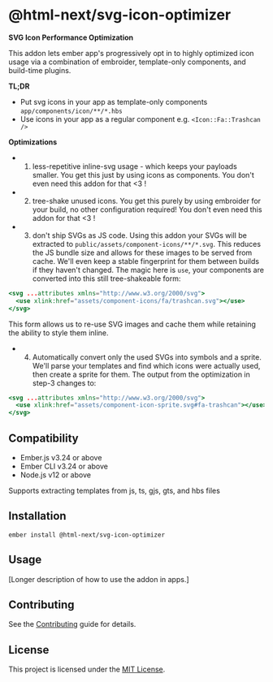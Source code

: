 @html-next/svg-icon-optimizer
==============================================================================

**SVG Icon Performance Optimization**

This addon lets ember app's progressively opt in to highly optimized icon
usage via a combination of embroider, template-only components, and build-time
plugins.

**TL;DR**

- Put svg icons in your app as template-only components `app/components/icon/**/*.hbs`
- Use icons in your app as a regular component e.g. `<Icon::Fa::Trashcan />`

**Optimizations**

- 1. less-repetitive inline-svg usage - which keeps your payloads smaller. You get this just by using icons as components. You don't even need this addon for that <3 !
- 2. tree-shake unused icons. You get this purely by using embroider for your build, no other configuration required! You don't even need this addon for that <3 !
- 3. don't ship SVGs as JS code. Using this addon your SVGs will be extracted to `public/assets/component-icons/**/*.svg`. This reduces the JS bundle size and allows for these images to be served from cache. We'll even keep a stable fingerprint for them between builds if they haven't changed. The magic here is `use`, your components are converted into this still tree-shakeable form:

```hbs
<svg ...attributes xmlns="http://www.w3.org/2000/svg">
  <use xlink:href="assets/component-icons/fa/trashcan.svg"></use>
</svg>
```

This form allows us to re-use SVG images and cache them while retaining the ability to style them inline.

- 4. Automatically convert only the used SVGs into symbols and a sprite. We'll parse your templates and find which icons were actually used, then create a sprite for them. The output from the optimization in step-3 changes to:

```hbs
<svg ...attributes xmlns="http://www.w3.org/2000/svg">
  <use xlink:href="assets/component-icon-sprite.svg#fa-trashcan"></use>
</svg>
```


Compatibility
------------------------------------------------------------------------------

* Ember.js v3.24 or above
* Ember CLI v3.24 or above
* Node.js v12 or above

Supports extracting templates from js, ts, gjs, gts, and hbs files


Installation
------------------------------------------------------------------------------

```
ember install @html-next/svg-icon-optimizer
```


Usage
------------------------------------------------------------------------------

[Longer description of how to use the addon in apps.]


Contributing
------------------------------------------------------------------------------

See the [Contributing](CONTRIBUTING.md) guide for details.


License
------------------------------------------------------------------------------

This project is licensed under the [MIT License](LICENSE.md).

